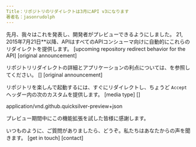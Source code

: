 ```yaml
---
Title：リポジトリのリダイレクトは3月にAPI v3になります
著者名：jasonrudolph
---
```


先月、我々はこれを発表し、開発者がプレビューできるようにしました。 21, 2015年7月21日**以降、APIはすべてのAPIコンシューマ向けに自動的にこれらのリダイレクトを提供します。 [upcoming repository redirect behavior for the API] [original announcement]

リポジトリリダイレクトの詳細とアプリケーションの利点については、を参照してください。 [] [original announcement]

リポジトリを楽しんで起動するには、すぐにリダイレクトし、ちょうど `Accept`ヘッダー内の次のカスタムを提供します。 [media type] []

application/vnd.github.quicksilver-preview+json

プレビュー期間中にこの機能拡張を試した皆様に感謝します。

いつものように、ご質問がありましたら、どうぞ。私たちはあなたからの声を聞きます。 [get in touch] [contact]

